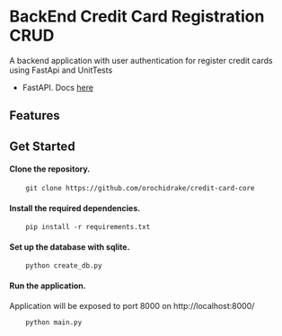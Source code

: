 # BackEnd Credit Card Registration CRUD
 A backend application with user authentication for register credit cards using FastApi and UnitTests
 
 - FastAPI. Docs [here](https://fastapi.tiangolo.com)


## Features

## Get Started

#### Clone the repository.

```shell
    git clone https://github.com/orochidrake/credit-card-core
```


#### Install the required dependencies.

```shell
    pip install -r requirements.txt
```
#### Set up the database with sqlite.

```shell
    python create_db.py
```

#### Run the application.

Application will be exposed to port 8000 on http://localhost:8000/

```shell
    python main.py
```